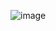 
![image](https://github.com/marli-leite/modelando-uml-iphone/assets/124943210/bea12e0e-c433-4d4a-8d9c-99578a6d358e)

